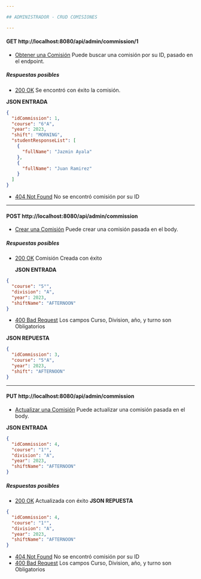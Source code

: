 ```yaml
---

## ADMINISTRADOR - CRUD COMISIONES

---
```


#### GET http://localhost:8080/api/admin/commission/1
* [Obtener una Comisión]() Puede buscar una comisión por su ID, pasado en el endpoint.

##### Respuestas posibles
* [200 OK]() Se encontró con éxito la comisión.

**JSON ENTRADA**
```json
{
  "idCommission": 1,
  "course": "6°A",
  "year": 2023,
  "shift": "MORNING",
  "studentResponseList": [
    {
      "fullName": "Jazmin Ayala"
    },
    {
      "fullName": "Juan Ramirez"
    }
  ]
}
```
* [404 Not Found]() No se encontró comisión por su ID

---

#### POST http://localhost:8080/api/admin/commission
* [Crear una Comisión]() Puede crear una comisión pasada en el body.

##### Respuestas posibles
* [200 OK]() Comisión Creada con éxito

  **JSON ENTRADA**
```json
{
  "course": "5°",
  "division": "A",
  "year": 2023,
  "shiftName": "AFTERNOON"
}
```

* [400 Bad Request]() Los campos Curso, Division, año, y turno son Obligatorios

**JSON REPUESTA**
```json
{
  "idCommission": 3,
  "course": "5°A",
  "year": 2023,
  "shift": "AFTERNOON"
}
```

---
#### PUT http://localhost:8080/api/admin/commission
* [Actualizar una Comisión]() Puede actualizar una comisión pasada en el body.

**JSON ENTRADA**
```json
{
  "idCommission": 4,
  "course": "1°",
  "division": "A",
  "year": 2023,
  "shiftName": "AFTERNOON"
}
```
##### Respuestas posibles
* [200 OK]() Actualizada con éxito 
**JSON REPUESTA**
```json
{
  "idCommission": 4,
  "course": "1°",
  "division": "A",
  "year": 2023,
  "shiftName": "AFTERNOON"
}
```

* [404 Not Found]() No se encontró comisión por su ID
* [400 Bad Request]() Los campos Curso, Division, año, y turno son Obligatorios
